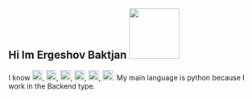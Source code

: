 ## Hi Im Ergeshov Baktjan <img src="https://media0.giphy.com/media/v1.Y2lkPTc5MGI3NjExOXczcjB0NXRjeGdsMndscDBodGk1NXV6MnF0c3I3aTFkZHAwMHo5cCZlcD12MV9pbnRlcm5hbF9naWZfYnlfaWQmY3Q9cw/gM5qFksULw54NMWyry/giphy.gif" width="100px">

I know <img src='https://upload.wikimedia.org/wikipedia/commons/thumb/c/c3/Python-logo-notext.svg/1200px-Python-logo-notext.svg.png' widt='20px' height='20px'>, <img src='https:[//upload.wikimedia.org/wikipedia/commons/thumb/c/c3/Python-logo-notext.svg/1200px-Python-logo-notext.svg.pngHTML5_logo_and_wordmark.svg.png](https://upload.wikimedia.org/wikipedia/commons/thumb/6/61/HTML5_logo_and_wordmark.svg/500px-HTML5_logo_and_wordmark.svg.png)' widt='20px' height='20px'>, <img src='https://upload.wikimedia.org/wikipedia/commons/thumb/d/d5/CSS3_logo_and_wordmark.svg/1200px-CSS3_logo_and_wordmark.svg.png' widt='20px' height='20px'>, <img src='https://iconlogovector.com/uploads/images/2024/04/lg-6623b7d244b80-Sass.webp' widt='20px' height='20px'>, <img src='[https://iconlogovector.com/uploads/images/2024/04/lg-6623b7d244b80-Sass.webp](https://img.icons8.com/color/512/flask.png)' widt='20px' height='20px'>, <img src='[[https://iconlogovector.com/uploads/images/2024/04/lg-6623b7d244b80-Sass.webp](https://img.icons8.com/color/512/flask.png)](https://upload.wikimedia.org/wikipedia/commons/6/6a/JavaScript-logo.png)' widt='20px' height='20px'>. My main language is python because I work in the Backend type.
